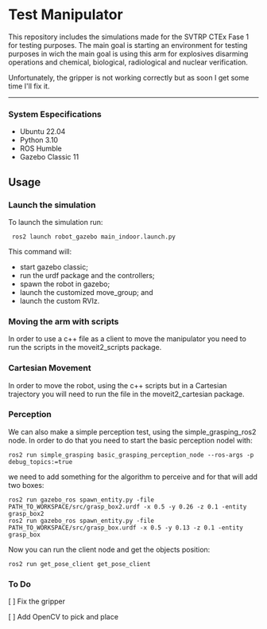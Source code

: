 # Test Manipulator

This repository includes the simulations made
for the SVTRP CTEx Fase 1 for testing purposes.
The main goal is starting an environment for testing
purposes in wich the main goal is using this arm for
explosives disarming operations and chemical,
biological, radiological and nuclear verification. 

Unfortunately, the gripper is not working correctly but as soon I get some
time I'll fix it.

---
### System Especifications
- Ubuntu 22.04
- Python 3.10
- ROS Humble
- Gazebo Classic 11

## Usage

### Launch the simulation

To launch the simulation run:


     ros2 launch robot_gazebo main_indoor.launch.py

This command will: 
- start gazebo classic;
- run the urdf package and the controllers;
- spawn the robot in gazebo;
- launch the customized move_group; and
- launch the custom RVIz.

### Moving the arm with scripts

In order to use a c++ file as a client to move the 
manipulator you need to run the scripts in the 
moveit2_scripts package. 

### Cartesian Movement

In order to move the robot, using the c++ scripts but
in a Cartesian trajectory you will need to run
the file in the moveit2_cartesian package.

### Perception
We can also make a simple perception test, using
the simple_grasping_ros2 node. In order to do that 
you need to start the basic perception nodel with:

    ros2 run simple_grasping basic_grasping_perception_node --ros-args -p debug_topics:=true

we need to add something for the algorithm to perceive
and for that will add two boxes:

    ros2 run gazebo_ros spawn_entity.py -file PATH_TO_WORKSPACE/src/grasp_box2.urdf -x 0.5 -y 0.26 -z 0.1 -entity grasp_box2
    ros2 run gazebo_ros spawn_entity.py -file PATH_TO_WORKSPACE/src/grasp_box.urdf -x 0.5 -y 0.13 -z 0.1 -entity grasp_box

Now you can run the client node and get the objects position:

    ros2 run get_pose_client get_pose_client

### To Do

[ ] Fix the gripper

[ ] Add OpenCV to pick and place